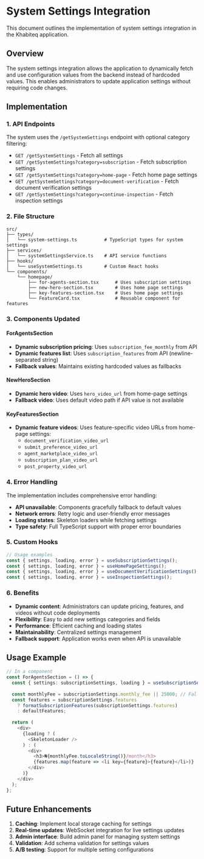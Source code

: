 # System Settings Integration

This document outlines the implementation of system settings integration in the Khabiteq application.

## Overview

The system settings integration allows the application to dynamically fetch and use configuration values from the backend instead of hardcoded values. This enables administrators to update application settings without requiring code changes.

## Implementation

### 1. API Endpoints

The system uses the `/getSystemSettings` endpoint with optional category filtering:

- `GET /getSystemSettings` - Fetch all settings
- `GET /getSystemSettings?category=subscription` - Fetch subscription settings
- `GET /getSystemSettings?category=home-page` - Fetch home page settings
- `GET /getSystemSettings?category=document-verification` - Fetch document verification settings
- `GET /getSystemSettings?category=continue-inspection` - Fetch inspection settings

### 2. File Structure

```
src/
├── types/
│   └── system-settings.ts          # TypeScript types for system settings
├── services/
│   └── systemSettingsService.ts    # API service functions
├── hooks/
│   └── useSystemSettings.ts        # Custom React hooks
└── components/
    └── homepage/
        ├── for-agents-section.tsx      # Uses subscription settings
        ├── new-hero-section.tsx        # Uses home page settings
        ├── key-features-section.tsx    # Uses home page settings
        └── FeatureCard.tsx             # Reusable component for features
```

### 3. Components Updated

#### ForAgentsSection
- **Dynamic subscription pricing**: Uses `subscription_fee_monthly` from API
- **Dynamic features list**: Uses `subscription_features` from API (newline-separated string)
- **Fallback values**: Maintains existing hardcoded values as fallbacks

#### NewHeroSection
- **Dynamic hero video**: Uses `hero_video_url` from home-page settings
- **Fallback video**: Uses default video path if API value is not available

#### KeyFeaturesSection
- **Dynamic feature videos**: Uses feature-specific video URLs from home-page settings:
  - `document_verification_video_url`
  - `submit_preference_video_url` 
  - `agent_marketplace_video_url`
  - `subscription_plan_video_url`
  - `post_property_video_url`

### 4. Error Handling

The implementation includes comprehensive error handling:

- **API unavailable**: Components gracefully fallback to default values
- **Network errors**: Retry logic and user-friendly error messages
- **Loading states**: Skeleton loaders while fetching settings
- **Type safety**: Full TypeScript support with proper error boundaries

### 5. Custom Hooks

```typescript
// Usage examples
const { settings, loading, error } = useSubscriptionSettings();
const { settings, loading, error } = useHomePageSettings();
const { settings, loading, error } = useDocumentVerificationSettings();
const { settings, loading, error } = useInspectionSettings();
```

### 6. Benefits

- **Dynamic content**: Administrators can update pricing, features, and videos without code deployments
- **Flexibility**: Easy to add new settings categories and fields
- **Performance**: Efficient caching and loading states
- **Maintainability**: Centralized settings management
- **Fallback support**: Application works even when API is unavailable

## Usage Example

```typescript
// In a component
const ForAgentsSection = () => {
  const { settings: subscriptionSettings, loading } = useSubscriptionSettings();
  
  const monthlyFee = subscriptionSettings.monthly_fee || 25000; // Fallback
  const features = subscriptionSettings.features 
    ? formatSubscriptionFeatures(subscriptionSettings.features)
    : defaultFeatures;
  
  return (
    <div>
      {loading ? (
        <SkeletonLoader />
      ) : (
        <div>
          <h3>₦{monthlyFee.toLocaleString()}/month</h3>
          {features.map(feature => <li key={feature}>{feature}</li>)}
        </div>
      )}
    </div>
  );
};
```

## Future Enhancements

1. **Caching**: Implement local storage caching for settings
2. **Real-time updates**: WebSocket integration for live settings updates
3. **Admin interface**: Build admin panel for managing system settings
4. **Validation**: Add schema validation for settings values
5. **A/B testing**: Support for multiple setting configurations
